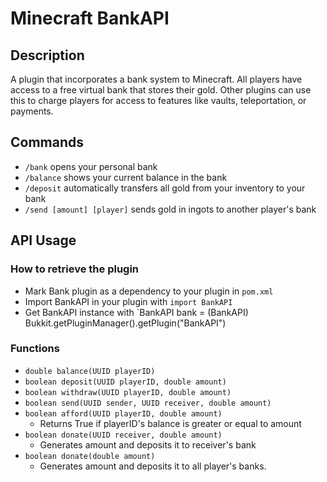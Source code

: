 # Minecraft BankAPI
## Description
A plugin that incorporates a bank system to Minecraft. All players have access to a free virtual bank that stores their gold. Other plugins can use this to charge players for access to features like vaults, teleportation, or payments.
## Commands
- `/bank` opens your personal bank
- `/balance` shows your current balance in the bank
- `/deposit` automatically transfers all gold from your inventory to your bank
- `/send [amount] [player]` sends gold in ingots to another player's bank
## API Usage
### How to retrieve the plugin
- Mark Bank plugin as a dependency to your plugin in `pom.xml`
- Import BankAPI in your plugin with `import BankAPI`
- Get BankAPI instance with `BankAPI bank = (BankAPI) Bukkit.getPluginManager().getPlugin("BankAPI")
### Functions
- `double balance(UUID playerID)`
- `boolean deposit(UUID playerID, double amount)` 
- `boolean withdraw(UUID playerID, double amount)`
- `boolean send(UUID sender, UUID receiver, double amount)`
- `boolean afford(UUID playerID, double amount)`
    - Returns True if playerID's balance is greater or equal to amount
- `boolean donate(UUID receiver, double amount)`
    - Generates amount and deposits it to receiver's bank
- `boolean donate(double amount)`
    - Generates amount and deposits it to all player's banks.
